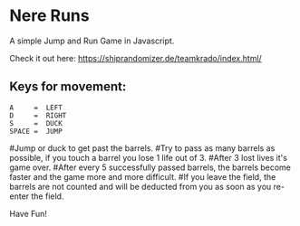 # Nere Runs

A simple Jump and Run Game in Javascript.

Check it out here:
<https://shiprandomizer.de/teamkrado/index.html/>

## Keys for movement: 
    A     =  LEFT
    D     =  RIGHT
    S     =  DUCK
    SPACE =  JUMP
#Jump or duck to get past the barrels.
#Try to pass as many barrels as possible, if you touch a barrel you lose 1 life out of 3.
#After 3 lost lives it's game over.
#After every 5 successfully passed barrels, the barrels become faster and the game more and more difficult.
#If you leave the field, the barrels are not counted and will be deducted from you as soon as you re-enter the field.

Have Fun!
